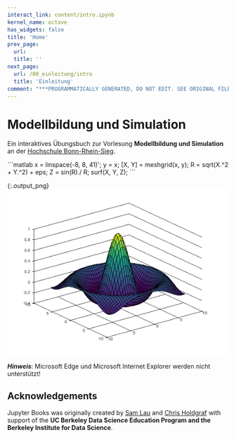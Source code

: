 ```yaml
---
interact_link: content/intro.ipynb
kernel_name: octave
has_widgets: false
title: 'Home'
prev_page:
  url: 
  title: ''
next_page:
  url: /00_einleitung/intro
  title: 'Einleitung'
comment: "***PROGRAMMATICALLY GENERATED, DO NOT EDIT. SEE ORIGINAL FILES IN /content***"
---
```


# Modellbildung und Simulation

Ein interaktives Übungsbuch zur Vorlesung __Modellbildung und Simulation__ an der [Hochschule Bonn-Rhein-Sieg](https://www.h-brs.de).

<div markdown="1" class="cell code_cell">
<div class="input_area" markdown="1">
```matlab
x = linspace(-8, 8, 41)';
y = x;
[X, Y] = meshgrid(x, y);
R = sqrt(X.^2 + Y.^2) + eps;
Z = sin(R)./ R;
surf(X, Y, Z);
```
</div>

<div class="output_wrapper" markdown="1">
<div class="output_subarea" markdown="1">

{:.output_png}
![png](images/intro_1_0.png)

</div>
</div>
</div>

***Hinweis***: Microsoft Edge und Microsoft Internet Explorer werden nicht unterstützt!

## Acknowledgements

Jupyter Books was originally created by [Sam Lau][sam] and [Chris Holdgraf][chris]
with support of the **UC Berkeley Data Science Education Program and the Berkeley
Institute for Data Science**.

[sam]: http://www.samlau.me/
[chris]: https://predictablynoisy.com

